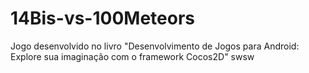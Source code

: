 # 14Bis-vs-100Meteors
Jogo desenvolvido no livro "Desenvolvimento de Jogos para Android: Explore sua imaginação com o framework Cocos2D"
swsw
